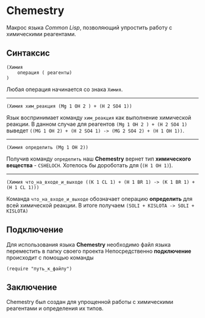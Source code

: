 # Chemestry 

Макрос языка _Common Lisp_, позволяющий упростить работу с химическими реагентами. 


## Синтаксис

```common-lisp
(Химия 
    операция ( реагенты)
) 
```

Любая операция начинается со знака `Химия`.  

----------------------------------------------------------------------------------------------------------------------------------------

```common-lisp
(Химия хим_реакция (Mg 1 OH 2 ) + (H 2 SO4 1)) 
```

Язык воспринимает команду `хим_реакция` как выполнение химической реакции.
В данном случае для реагентов `(Mg 1 OH 2 ) + (H 2 SO4 1)` выведет 
`((MG 1 OH 2) + (H 2 SO4 1) -> (MG 2 SO4 2) + (H 1 OH 1))`.


----------------------------------------------------------------------------------------------------------------------------------------


```common-lisp
(Химия определить (Mg 1 OH 2)) 
```

Получив команду `определить` наш __Chemestry__ вернет тип  __химического вещества__ -  `CSHELOCH`.
Хотелось бы дороботать для (`(H 1 OH 1)`).

----------------------------------------------------------------------------------------------------------------------------------------

```common-lisp
(Химия что_на_входе_и_выходе ((K 1 CL 1) + (H 1 BR 1) -> (K 1 BR 1) + (H 1 CL 1)))
```

Команда `что_на_входе_и_выходе` обозначает операцию __определить__ для всей химической реакции.
В итоге получаем `(SOLI + KISLOTA -> SOLI + KISLOTA)`

## Подключение

Для использования языка __Chemestry__ необходимо файл языка переместить в папку своего проекта
Непосредственно __подключение__ происходит с помощью команды

```common-lisp
(require "путь_к_файлу")
```


## Заключение

Chemestry был создан для упрощенной работы с химическими реагентами и определения их типов.
